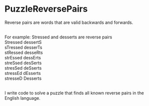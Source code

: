 # PuzzleReversePairs
Reverse pairs are words that are valid backwards and forwards.

<br />For example: Stressed and desserts are reverse pairs
<br /> Stressed dessertS
<br /> sTressed desserTs
<br /> stRessed desseRts
<br /> strEssed dessErts
<br /> streSsed desSerts
<br /> stresSed deSserts
<br /> stressEd dEsserts
<br /> stresseD Desserts

<br />I write code to solve a puzzle that finds all known reverse pairs in the English language.
